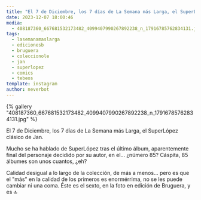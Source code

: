 ```yaml
---
title: "El 7 de Diciembre, los 7 días de La Semana más Larga, el SuperLópez clásico de Jan"
date: 2023-12-07 18:00:46
media: 
  - 408187360_667681532173482_4099407990267892238_n_17916785762834131.jpg
tags: 
  - lasemanamaslarga
  - edicionesb
  - bruguera
  - coleccionole
  - jan
  - superlopez
  - comics
  - tebeos
template: instagram
author: neverbot
---
```


{% gallery "408187360_667681532173482_4099407990267892238_n_17916785762834131.jpg" %}

El 7 de Diciembre, los 7 días de La Semana más Larga, el SuperLópez clásico de Jan.

Mucho se ha hablado de SuperLópez tras el último álbum, aparentemente final del personaje decidido por su autor, en el... ¿número 85? Cáspita, 85 álbumes son unos cuantos, ¿eh?

Calidad desigual a lo largo de la colección, de más a menos... pero es que el "más" en la calidad de los primeros es enormérrima, no se les puede cambiar ni una coma. Éste es el sexto, en la foto en edición de Bruguera, y es 🔝
